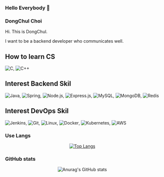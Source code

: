 ### Hello Everybody  👋

<!--
**dc-choi/dc-choi** is a ✨ _special_ ✨ repository because its `README.md` (this file) appears on your GitHub profile.

Here are some ideas to get you started:

- 🔭 I’m currently working on ...
- 🌱 I’m currently learning ...
- 👯 I’m looking to collaborate on ...
- 🤔 I’m looking for help with ...
- 💬 Ask me about ...
- 📫 How to reach me: ...
- 😄 Pronouns: ...
- ⚡ Fun fact: ...
-->

<!--
<div align=center>
  
[![Hits](https://hits.seeyoufarm.com/api/count/incr/badge.svg?url=https%3A%2F%2Fgithub.com%2Fcyheum&count_bg=%2379C83D&title_bg=%23555555&icon=&icon_color=%23E7E7E7&title=hits&edge_flat=false)](https://hits.seeyoufarm.com) 
</div>
-->

### DongChul Choi
Hi. This is DongChul.

I want to be a backend developer who communicates well.

## How to learn CS
<img alt="C" src="https://img.shields.io/badge/C-%2300599C.svg?style=flat-square&amp;logo=c&amp;logoColor=white">, 
<img alt="C++" src="https://img.shields.io/badge/C++-%2300599C.svg?style=flat-square&amp;logo=c%2B%2B&amp;logoColor=white">

## Interest Backend Skil
<img alt="Java" src="https://img.shields.io/badge/Java-%23ED8B00.svg?style=flat-square&amp;logo=java&amp;logoColor=white">, 
<img alt="Spring" src="https://img.shields.io/badge/Spring-%236DB33F.svg?style=flat-square&amp;logo=spring&amp;logoColor=white">, 
<img alt="Node.js" src="https://img.shields.io/badge/Node.js-6DA55F?style=flat-square&amp;logo=node.js&amp;logoColor=white">, 
<img alt="Express.js" src="https://img.shields.io/badge/Express.js-%23404d59.svg?style=flat-square&amp;logo=express&amp;logoColor=%2361DAFB">, 
<img alt="MySQL" src="https://img.shields.io/badge/mysql-%2300f.svg?style=flat-square&amp;logo=mysql&amp;logoColor=white">, 
<img alt="MongoDB" src="https://img.shields.io/badge/MongoDB-%234ea94b.svg?style=flat-square&amp;logo=mongodb&amp;logoColor=white">, 
<img alt="Redis" src="https://img.shields.io/badge/redis-%23DD0031.svg?style=flat-square&amp;logo=redis&amp;logoColor=white"> 

## Interest DevOps Skil
<img alt="Jenkins" src="https://img.shields.io/badge/Jenkins-%232C5263.svg?style=flat-square&amp;logo=jenkins&amp;logoColor=white">, 
<img alt="Git" src="https://img.shields.io/badge/Git-%23F05033.svg?style=flat-square&amp;logo=git&amp;logoColor=white">, 
<img alt="Linux" src="https://img.shields.io/badge/Linux-FCC624?style=flat-square&amp;logo=linux&amp;logoColor=black">, 
<img alt="Docker" src="https://img.shields.io/badge/Docker-%230db7ed.svg?style=flat-square&amp;logo=docker&amp;logoColor=white">, 
<img alt="Kubernetes" src="https://img.shields.io/badge/Kubernetes-%23326ce5.svg?style=flat-square&amp;logo=kubernetes&amp;logoColor=white">, 
<img alt="AWS" src="https://img.shields.io/badge/AWS-%23FF9900.svg?style=flat-square&amp;logo=amazon-aws&amp;logoColor=white">

### Use Langs
<div align=center>
  
[![Top Langs](https://github-readme-stats.vercel.app/api/top-langs/?username=dc-choi&layout=compact)](https://github.com/anuraghazra/github-readme-stats)
</div>

### GitHub stats
<div align=center>
  
![Anurag's GitHub stats](https://github-readme-stats.vercel.app/api?username=dc-choi&show_icons=true&theme=flag-india)
</div>
